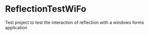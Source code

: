# ReflectionTestWiFo
Test project to test the interaction of reflection with a windows forms application
